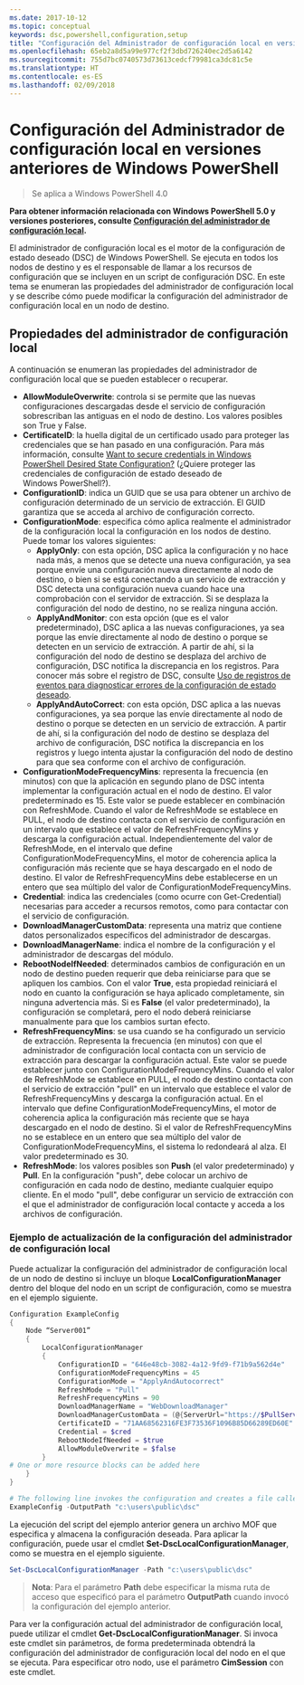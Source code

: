 ```yaml
---
ms.date: 2017-10-12
ms.topic: conceptual
keywords: dsc,powershell,configuration,setup
title: "Configuración del Administrador de configuración local en versiones anteriores de Windows PowerShell"
ms.openlocfilehash: 65eb2a8d5a99e977cf2f3dbd726240ec2d5a6142
ms.sourcegitcommit: 755d7bc0740573d73613cedcf79981ca3dc81c5e
ms.translationtype: HT
ms.contentlocale: es-ES
ms.lasthandoff: 02/09/2018
---
```

# <a name="configuring-the-local-configuration-manager-in-previous-versions-of-windows-powershell"></a>Configuración del Administrador de configuración local en versiones anteriores de Windows PowerShell

>Se aplica a Windows PowerShell 4.0

**Para obtener información relacionada con Windows PowerShell 5.0 y versiones posteriores, consulte [Configuración del administrador de configuración local](metaConfig.md).**

El administrador de configuración local es el motor de la configuración de estado deseado (DSC) de Windows PowerShell.
Se ejecuta en todos los nodos de destino y es el responsable de llamar a los recursos de configuración que se incluyen en un script de configuración DSC.
En este tema se enumeran las propiedades del administrador de configuración local y se describe cómo puede modificar la configuración del administrador de configuración local en un nodo de destino.

## <a name="local-configuration-manager-properties"></a>Propiedades del administrador de configuración local

A continuación se enumeran las propiedades del administrador de configuración local que se pueden establecer o recuperar.

- **AllowModuleOverwrite**: controla si se permite que las nuevas configuraciones descargadas desde el servicio de configuración sobrescriban las antiguas en el nodo de destino. Los valores posibles son True y False.
- **CertificateID**: la huella digital de un certificado usado para proteger las credenciales que se han pasado en una configuración. Para más información, consulte [Want to secure credentials in Windows PowerShell Desired State Configuration?](http://blogs.msdn.com/b/powershell/archive/2014/01/31/want-to-secure-credentials-in-windows-powershell-desired-state-configuration.aspx) (¿Quiere proteger las credenciales de configuración de estado deseado de Windows PowerShell?).
- **ConfigurationID**: indica un GUID que se usa para obtener un archivo de configuración determinado de un servicio de extracción. El GUID garantiza que se acceda al archivo de configuración correcto.
- **ConfigurationMode**: especifica cómo aplica realmente el administrador de la configuración local la configuración en los nodos de destino. Puede tomar los valores siguientes:
  - **ApplyOnly**: con esta opción, DSC aplica la configuración y no hace nada más, a menos que se detecte una nueva configuración, ya sea porque envíe una configuración nueva directamente al nodo de destino, o bien si se está conectando a un servicio de extracción y DSC detecta una configuración nueva cuando hace una comprobación con el servidor de extracción. Si se desplaza la configuración del nodo de destino, no se realiza ninguna acción.
  - **ApplyAndMonitor**: con esta opción (que es el valor predeterminado), DSC aplica a las nuevas configuraciones, ya sea porque las envíe directamente al nodo de destino o porque se detecten en un servicio de extracción. A partir de ahí, si la configuración del nodo de destino se desplaza del archivo de configuración, DSC notifica la discrepancia en los registros. Para conocer más sobre el registro de DSC, consulte [Uso de registros de eventos para diagnosticar errores de la configuración de estado deseado](http://blogs.msdn.com/b/powershell/archive/2014/01/03/using-event-logs-to-diagnose-errors-in-desired-state-configuration.aspx).
  - **ApplyAndAutoCorrect**: con esta opción, DSC aplica a las nuevas configuraciones, ya sea porque las envíe directamente al nodo de destino o porque se detecten en un servicio de extracción. A partir de ahí, si la configuración del nodo de destino se desplaza del archivo de configuración, DSC notifica la discrepancia en los registros y luego intenta ajustar la configuración del nodo de destino para que sea conforme con el archivo de configuración.
- **ConfigurationModeFrequencyMins**: representa la frecuencia (en minutos) con que la aplicación en segundo plano de DSC intenta implementar la configuración actual en el nodo de destino. El valor predeterminado es 15. Este valor se puede establecer en combinación con RefreshMode. Cuando el valor de RefreshMode se establece en PULL, el nodo de destino contacta con el servicio de configuración en un intervalo que establece el valor de RefreshFrequencyMins y descarga la configuración actual. Independientemente del valor de RefreshMode, en el intervalo que define ConfigurationModeFrequencyMins, el motor de coherencia aplica la configuración más reciente que se haya descargado en el nodo de destino. El valor de RefreshFrequencyMins debe establecerse en un entero que sea múltiplo del valor de ConfigurationModeFrequencyMins.
- **Credential**: indica las credenciales (como ocurre con Get-Credential) necesarias para acceder a recursos remotos, como para contactar con el servicio de configuración.
- **DownloadManagerCustomData**: representa una matriz que contiene datos personalizados específicos del administrador de descargas.
- **DownloadManagerName**: indica el nombre de la configuración y el administrador de descargas del módulo.
- **RebootNodeIfNeeded**: determinados cambios de configuración en un nodo de destino pueden requerir que deba reiniciarse para que se apliquen los cambios. Con el valor **True**, esta propiedad reiniciará el nodo en cuanto la configuración se haya aplicado completamente, sin ninguna advertencia más. Si es **False** (el valor predeterminado), la configuración se completará, pero el nodo deberá reiniciarse manualmente para que los cambios surtan efecto.
- **RefreshFrequencyMins**: se usa cuando se ha configurado un servicio de extracción. Representa la frecuencia (en minutos) con que el administrador de configuración local contacta con un servicio de extracción para descargar la configuración actual. Este valor se puede establecer junto con ConfigurationModeFrequencyMins. Cuando el valor de RefreshMode se establece en PULL, el nodo de destino contacta con el servicio de extracción "pull" en un intervalo que establece el valor de RefreshFrequencyMins y descarga la configuración actual. En el intervalo que define ConfigurationModeFrequencyMins, el motor de coherencia aplica la configuración más reciente que se haya descargado en el nodo de destino. Si el valor de RefreshFrequencyMins no se establece en un entero que sea múltiplo del valor de ConfigurationModeFrequencyMins, el sistema lo redondeará al alza. El valor predeterminado es 30.
- **RefreshMode**: los valores posibles son **Push** (el valor predeterminado) y **Pull**. En la configuración "push", debe colocar un archivo de configuración en cada nodo de destino, mediante cualquier equipo cliente. En el modo "pull", debe configurar un servicio de extracción con el que el administrador de configuración local contacte y acceda a los archivos de configuración.

### <a name="example-of-updating-local-configuration-manager-settings"></a>Ejemplo de actualización de la configuración del administrador de configuración local

Puede actualizar la configuración del administrador de configuración local de un nodo de destino si incluye un bloque **LocalConfigurationManager** dentro del bloque del nodo en un script de configuración, como se muestra en el ejemplo siguiente.

```powershell
Configuration ExampleConfig
{
    Node “Server001”
    {
        LocalConfigurationManager
        {
            ConfigurationID = "646e48cb-3082-4a12-9fd9-f71b9a562d4e"
            ConfigurationModeFrequencyMins = 45
            ConfigurationMode = "ApplyAndAutocorrect"
            RefreshMode = "Pull"
            RefreshFrequencyMins = 90
            DownloadManagerName = "WebDownloadManager"
            DownloadManagerCustomData = (@{ServerUrl="https://$PullService/psdscpullserver.svc"})
            CertificateID = "71AA68562316FE3F73536F1096B85D66289ED60E"
            Credential = $cred
            RebootNodeIfNeeded = $true
            AllowModuleOverwrite = $false
        }
# One or more resource blocks can be added here
    }
}

# The following line invokes the configuration and creates a file called Server001.meta.mof at the specified path
ExampleConfig -OutputPath "c:\users\public\dsc"
```

La ejecución del script del ejemplo anterior genera un archivo MOF que especifica y almacena la configuración deseada.
Para aplicar la configuración, puede usar el cmdlet **Set-DscLocalConfigurationManager**, como se muestra en el ejemplo siguiente.

```powershell
Set-DscLocalConfigurationManager -Path "c:\users\public\dsc"
```

> **Nota**: Para el parámetro **Path** debe especificar la misma ruta de acceso que especificó para el parámetro **OutputPath** cuando invocó la configuración del ejemplo anterior.

Para ver la configuración actual del administrador de configuración local, puede utilizar el cmdlet **Get-DscLocalConfigurationManager**.
Si invoca este cmdlet sin parámetros, de forma predeterminada obtendrá la configuración del administrador de configuración local del nodo en el que se ejecuta.
Para especificar otro nodo, use el parámetro **CimSession** con este cmdlet.
